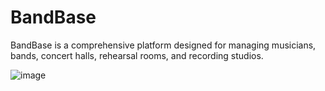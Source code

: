 # BandBase
BandBase is a comprehensive platform designed for managing musicians, bands, concert halls, rehearsal rooms, and recording studios. 

![image](https://github.com/user-attachments/assets/256c48f7-0cfc-4768-a91e-241f65f71541)
